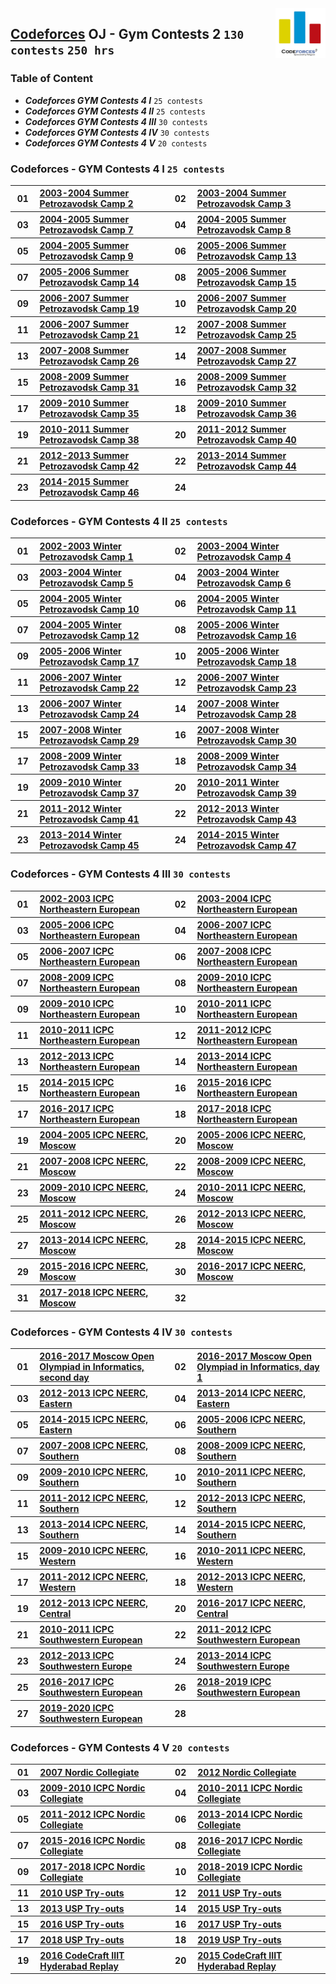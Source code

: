 <img align="right" width="80" src="/logos/codeforces.jpg">

## [Codeforces](https://codeforces.com/) OJ - Gym Contests 2 `130 contests` `250 hrs`

### Table of Content

- ***Codeforces GYM Contests 4 I***   `25 contests`
- ***Codeforces GYM Contests 4 II***  `25 contests`
- ***Codeforces GYM Contests 4 III*** `30 contests`
- ***Codeforces GYM Contests 4 IV***  `30 contests`
- ***Codeforces GYM Contests 4 V***   `20 contests`

### Codeforces -  GYM Contests 4 I `25 contests`

<table>
    <tbody>
        <tr>
<th align="center" width="50px">01</th><th align="left" width="550px"><a href="https://codeforces.com/gym/100197">2003-2004 Summer Petrozavodsk Camp 2</a></th>
<th align="center" width="50px">02</th><th align="left" width="550px"><a href="https://codeforces.com/gym/100198">2003-2004 Summer Petrozavodsk Camp 3</a></th>
        </tr>
        <tr>
<th align="center" width="50px">03</th><th align="left" width="550px"><a href="https://codeforces.com/gym/100204">2004-2005 Summer Petrozavodsk Camp 7</a></th>
<th align="center" width="50px">04</th><th align="left" width="550px"><a href="https://codeforces.com/gym/100210">2004-2005 Summer Petrozavodsk Camp 8</a></th>
        </tr>
        <tr>
<th align="center" width="50px">05</th><th align="left" width="550px"><a href="https://codeforces.com/gym/100211">2004-2005 Summer Petrozavodsk Camp 9</a></th>
<th align="center" width="50px">06</th><th align="left" width="550px"><a href="https://codeforces.com/gym/100216">2005-2006 Summer Petrozavodsk Camp 13</a></th>
        </tr>
        <tr>
<th align="center" width="50px">07</th><th align="left" width="550px"><a href="https://codeforces.com/gym/100217">2005-2006 Summer Petrozavodsk Camp 14</a></th>
<th align="center" width="50px">08</th><th align="left" width="550px"><a href="https://codeforces.com/gym/100218">2005-2006 Summer Petrozavodsk Camp 15</a></th>
        </tr>
        <tr>
<th align="center" width="50px">09</th><th align="left" width="550px"><a href="https://codeforces.com/gym/100324">2006-2007 Summer Petrozavodsk Camp 19</a></th>
<th align="center" width="50px">10</th><th align="left" width="550px"><a href="https://codeforces.com/gym/100325">2006-2007 Summer Petrozavodsk Camp 20</a></th>
        </tr>
        <tr>
<th align="center" width="50px">11</th><th align="left" width="550px"><a href="https://codeforces.com/gym/100337">2006-2007 Summer Petrozavodsk Camp 21</a></th>
<th align="center" width="50px">12</th><th align="left" width="550px"><a href="https://codeforces.com/gym/100341">2007-2008 Summer Petrozavodsk Camp 25</a></th>
        </tr>
        <tr>
<th align="center" width="50px">13</th><th align="left" width="550px"><a href="https://codeforces.com/gym/100153">2007-2008 Summer Petrozavodsk Camp 26</a></th>
<th align="center" width="50px">14</th><th align="left" width="550px"><a href="https://codeforces.com/gym/100243">2007-2008 Summer Petrozavodsk Camp 27</a></th>
        </tr>
        <tr>
<th align="center" width="50px">15</th><th align="left" width="550px"><a href="https://codeforces.com/gym/100357">2008-2009 Summer Petrozavodsk Camp 31</a></th>
<th align="center" width="50px">16</th><th align="left" width="550px"><a href="https://codeforces.com/gym/100402">2008-2009 Summer Petrozavodsk Camp 32</a></th>
        </tr>
        <tr>
<th align="center" width="50px">17</th><th align="left" width="550px"><a href="https://codeforces.com/gym/100417">2009-2010 Summer Petrozavodsk Camp 35</a></th>
<th align="center" width="50px">18</th><th align="left" width="550px"><a href="https://codeforces.com/gym/100430">2009-2010 Summer Petrozavodsk Camp 36</a></th>
        </tr>
        <tr>
<th align="center" width="50px">19</th><th align="left" width="550px"><a href="https://codeforces.com/gym/100490">2010-2011 Summer Petrozavodsk Camp 38</a></th>
<th align="center" width="50px">20</th><th align="left" width="550px"><a href="https://codeforces.com/gym/100492">2011-2012 Summer Petrozavodsk Camp 40</a></th>
        </tr>
        <tr>
<th align="center" width="50px">21</th><th align="left" width="550px"><a href="https://codeforces.com/gym/100512">2012-2013 Summer Petrozavodsk Camp 42</a></th>
<th align="center" width="50px">22</th><th align="left" width="550px"><a href="https://codeforces.com/gym/100518">2013-2014 Summer Petrozavodsk Camp 44</a></th>
        </tr>
        <tr>
<th align="center" width="50px">23</th><th align="left" width="550px"><a href="https://codeforces.com/gym/100524">2014-2015 Summer Petrozavodsk Camp 46</a></th>
<th align="center" width="50px">24</th><th align="left" width="550px"><a href=""></a></th>
        </tr>
    </tbody>
</table>

### Codeforces -  GYM Contests 4 II `25 contests`

<table>
    <tbody>
        <tr>
<th align="center" width="50px">01</th><th align="left" width="550px"><a href="https://codeforces.com/gym/100199">2002-2003 Winter Petrozavodsk Camp 1</a></th>
<th align="center" width="50px">02</th><th align="left" width="550px"><a href="https://codeforces.com/gym/100200">2003-2004 Winter Petrozavodsk Camp 4</a></th>
        </tr>
        <tr>
<th align="center" width="50px">03</th><th align="left" width="550px"><a href="https://codeforces.com/gym/100201">2003-2004 Winter Petrozavodsk Camp 5</a></th>
<th align="center" width="50px">04</th><th align="left" width="550px"><a href="https://codeforces.com/gym/100202">2003-2004 Winter Petrozavodsk Camp 6</a></th>
        </tr>
        <tr>
<th align="center" width="50px">05</th><th align="left" width="550px"><a href="https://codeforces.com/gym/100212">2004-2005 Winter Petrozavodsk Camp 10</a></th>
<th align="center" width="50px">06</th><th align="left" width="550px"><a href="https://codeforces.com/gym/100213">2004-2005 Winter Petrozavodsk Camp 11</a></th>
        </tr>
        <tr>
<th align="center" width="50px">07</th><th align="left" width="550px"><a href="https://codeforces.com/gym/100215">2004-2005 Winter Petrozavodsk Camp 12</a></th>
<th align="center" width="50px">08</th><th align="left" width="550px"><a href="https://codeforces.com/gym/100220">2005-2006 Winter Petrozavodsk Camp 16</a></th>
        </tr>
        <tr>
<th align="center" width="50px">09</th><th align="left" width="550px"><a href="https://codeforces.com/gym/100221">2005-2006 Winter Petrozavodsk Camp 17</a></th>
<th align="center" width="50px">10</th><th align="left" width="550px"><a href="https://codeforces.com/gym/100222">2005-2006 Winter Petrozavodsk Camp 18</a></th>
        </tr>
        <tr>
<th align="center" width="50px">11</th><th align="left" width="550px"><a href="https://codeforces.com/gym/100338">2006-2007 Winter Petrozavodsk Camp 22</a></th>
<th align="center" width="50px">12</th><th align="left" width="550px"><a href="https://codeforces.com/gym/100339">2006-2007 Winter Petrozavodsk Camp 23</a></th>
        </tr>
        <tr>
<th align="center" width="50px">13</th><th align="left" width="550px"><a href="https://codeforces.com/gym/100340">2006-2007 Winter Petrozavodsk Camp 24</a></th>
<th align="center" width="50px">14</th><th align="left" width="550px"><a href="https://codeforces.com/gym/100342">2007-2008 Winter Petrozavodsk Camp 28</a></th>
        </tr>
        <tr>
<th align="center" width="50px">15</th><th align="left" width="550px"><a href="https://codeforces.com/gym/100343">2007-2008 Winter Petrozavodsk Camp 29</a></th>
<th align="center" width="50px">16</th><th align="left" width="550px"><a href="https://codeforces.com/gym/100345">2007-2008 Winter Petrozavodsk Camp 30</a></th>
        </tr>
        <tr>
<th align="center" width="50px">17</th><th align="left" width="550px"><a href="https://codeforces.com/gym/100363">2008-2009 Winter Petrozavodsk Camp 33</a></th>
<th align="center" width="50px">18</th><th align="left" width="550px"><a href="https://codeforces.com/gym/100365">2008-2009 Winter Petrozavodsk Camp 34</a></th>
        </tr>
        <tr>
<th align="center" width="50px">19</th><th align="left" width="550px"><a href="https://codeforces.com/gym/100431">2009-2010 Winter Petrozavodsk Camp 37</a></th>
<th align="center" width="50px">20</th><th align="left" width="550px"><a href="https://codeforces.com/gym/100491">2010-2011 Winter Petrozavodsk Camp 39</a></th>
        </tr>
        <tr>
<th align="center" width="50px">21</th><th align="left" width="550px"><a href="https://codeforces.com/gym/100496">2011-2012 Winter Petrozavodsk Camp 41</a></th>
<th align="center" width="50px">22</th><th align="left" width="550px"><a href="https://codeforces.com/gym/100517">2012-2013 Winter Petrozavodsk Camp 43</a></th>
        </tr>
        <tr>
<th align="center" width="50px">23</th><th align="left" width="550px"><a href="https://codeforces.com/gym/100520">2013-2014 Winter Petrozavodsk Camp 45</a></th>
<th align="center" width="50px">24</th><th align="left" width="550px"><a href="https://codeforces.com/gym/100608">2014-2015 Winter Petrozavodsk Camp 47</a></th>
        </tr>
    </tbody>
</table>

### Codeforces -  GYM Contests 4 III `30 contests`

<table>
    <tbody>
        <tr>
<th align="center" width="50px">01</th><th align="left" width="550px"><a href="https://codeforces.com/gym/100002">2002-2003 ICPC Northeastern European</a></th>
<th align="center" width="50px">02</th><th align="left" width="550px"><a href="https://codeforces.com/gym/101388">2003-2004 ICPC Northeastern European</a></th>
        </tr>
        <tr>
<th align="center" width="50px">03</th><th align="left" width="550px"><a href="https://codeforces.com/gym/101334">2005-2006 ICPC Northeastern European</a></th>
<th align="center" width="50px">04</th><th align="left" width="550px"><a href="https://codeforces.com/gym/100532">2006-2007 ICPC Northeastern European</a></th>
        </tr>
        <tr>
<th align="center" width="50px">05</th><th align="left" width="550px"><a href="https://codeforces.com/gym/100287">2006-2007 ICPC Northeastern European</a></th>
<th align="center" width="50px">06</th><th align="left" width="550px"><a href="https://codeforces.com/gym/100273">2007-2008 ICPC Northeastern European</a></th>
        </tr>
        <tr>
<th align="center" width="50px">07</th><th align="left" width="550px"><a href="https://codeforces.com/gym/100286">2008-2009 ICPC Northeastern European</a></th>
<th align="center" width="50px">08</th><th align="left" width="550px"><a href="https://codeforces.com/gym/100069">2009-2010 ICPC Northeastern European</a></th>
        </tr>
        <tr>
<th align="center" width="50px">09</th><th align="left" width="550px"><a href="https://codeforces.com/gym/101308">2009-2010 ICPC Northeastern European</a></th>
<th align="center" width="50px">10</th><th align="left" width="550px"><a href="https://codeforces.com/gym/100084">2010-2011 ICPC Northeastern European</a></th>
        </tr>
        <tr>
<th align="center" width="50px">11</th><th align="left" width="550px"><a href="https://codeforces.com/gym/101309">2010-2011 ICPC Northeastern European</a></th>
<th align="center" width="50px">12</th><th align="left" width="550px"><a href="https://codeforces.com/gym/100085">2011-2012 ICPC Northeastern European</a></th>
        </tr>
        <tr>
<th align="center" width="50px">13</th><th align="left" width="550px"><a href="https://codeforces.com/gym/100134">2012-2013 ICPC Northeastern European</a></th>
<th align="center" width="50px">14</th><th align="left" width="550px"><a href="https://codeforces.com/gym/100307">2013-2014 ICPC Northeastern European</a></th>
        </tr>
        <tr>
<th align="center" width="50px">15</th><th align="left" width="550px"><a href="https://codeforces.com/gym/100553">2014-2015 ICPC Northeastern European</a></th>
<th align="center" width="50px">16</th><th align="left" width="550px"><a href="https://codeforces.com/gym/100851">2015-2016 ICPC Northeastern European</a></th>
        </tr>
        <tr>
<th align="center" width="50px">17</th><th align="left" width="550px"><a href="https://codeforces.com/gym/101190">2016-2017 ICPC Northeastern European</a></th>
<th align="center" width="50px">18</th><th align="left" width="550px"><a href="https://codeforces.com/gym/101630">2017-2018 ICPC Northeastern European</a></th>
        </tr>
        <tr>
<th align="center" width="50px">19</th><th align="left" width="550px"><a href="https://codeforces.com/gym/100867">2004-2005 ICPC NEERC, Moscow</a></th>
<th align="center" width="50px">20</th><th align="left" width="550px"><a href="https://codeforces.com/gym/100866">2005-2006 ICPC NEERC, Moscow</a></th>
        </tr>
        <tr>
<th align="center" width="50px">21</th><th align="left" width="550px"><a href="https://codeforces.com/gym/100860">2007-2008 ICPC NEERC, Moscow</a></th>
<th align="center" width="50px">22</th><th align="left" width="550px"><a href="https://codeforces.com/gym/100861">2008-2009 ICPC NEERC, Moscow</a></th>
        </tr>
        <tr>
<th align="center" width="50px">23</th><th align="left" width="550px"><a href="https://codeforces.com/gym/100864">2009-2010 ICPC NEERC, Moscow</a></th>
<th align="center" width="50px">24</th><th align="left" width="550px"><a href="https://codeforces.com/gym/100714">2010-2011 ICPC NEERC, Moscow</a></th>
        </tr>
        <tr>
<th align="center" width="50px">25</th><th align="left" width="550px"><a href="https://codeforces.com/gym/100863">2011-2012 ICPC NEERC, Moscow</a></th>
<th align="center" width="50px">26</th><th align="left" width="550px"><a href="https://codeforces.com/gym/100685">2012-2013 ICPC NEERC, Moscow</a></th>
        </tr>
        <tr>
<th align="center" width="50px">27</th><th align="left" width="550px"><a href="https://codeforces.com/gym/100257">2013-2014 ICPC NEERC, Moscow</a></th>
<th align="center" width="50px">28</th><th align="left" width="550px"><a href="https://codeforces.com/gym/100519">2014-2015 ICPC NEERC, Moscow</a></th>
        </tr>
        <tr>
<th align="center" width="50px">29</th><th align="left" width="550px"><a href="https://codeforces.com/gym/100792">2015-2016 ICPC NEERC, Moscow</a></th>
<th align="center" width="50px">30</th><th align="left" width="550px"><a href="https://codeforces.com/gym/101137">2016-2017 ICPC NEERC, Moscow</a></th>
        </tr>
        <tr>
<th align="center" width="50px">31</th><th align="left" width="550px"><a href="https://codeforces.com/gym/101611">2017-2018 ICPC NEERC, Moscow</a></th>
<th align="center" width="50px">32</th><th align="left" width="550px"><a href=""></a></th>
        </tr>
    </tbody>
</table>

### Codeforces -  GYM Contests 4 IV `30 contests`

<table>
    <tbody>
        <tr>
<th align="center" width="50px">01</th><th align="left" width="550px"><a href="https://codeforces.com/gym/101320">2016-2017 Moscow Open Olympiad in Informatics, second day</a></th>
<th align="center" width="50px">02</th><th align="left" width="550px"><a href="https://codeforces.com/gym/101319">2016-2017 Moscow Open Olympiad in Informatics, day 1</a></th>
        </tr>
        <tr>
<th align="center" width="50px">03</th><th align="left" width="550px"><a href="https://codeforces.com/gym/100107">2012-2013 ICPC NEERC, Eastern</a></th>
<th align="center" width="50px">04</th><th align="left" width="550px"><a href="https://codeforces.com/gym/100285">2013-2014 ICPC NEERC, Eastern</a></th>
        </tr>
        <tr>
<th align="center" width="50px">05</th><th align="left" width="550px"><a href="https://codeforces.com/gym/100507">2014-2015 ICPC NEERC, Eastern</a></th>
<th align="center" width="50px">06</th><th align="left" width="550px"><a href="https://codeforces.com/gym/100765">2005-2006 ICPC NEERC, Southern</a></th>
        </tr>
        <tr>
<th align="center" width="50px">07</th><th align="left" width="550px"><a href="https://codeforces.com/gym/101503">2007-2008 ICPC NEERC, Southern</a></th>
<th align="center" width="50px">08</th><th align="left" width="550px"><a href="https://codeforces.com/gym/101504">2008-2009 ICPC NEERC, Southern</a></th>
        </tr>
        <tr>
<th align="center" width="50px">09</th><th align="left" width="550px"><a href="https://codeforces.com/gym/101252">2009-2010 ICPC NEERC, Southern</a></th>
<th align="center" width="50px">10</th><th align="left" width="550px"><a href="https://codeforces.com/gym/101246">2010-2011 ICPC NEERC, Southern</a></th>
        </tr>
        <tr>
<th align="center" width="50px">11</th><th align="left" width="550px"><a href="https://codeforces.com/gym/100151">2011-2012 ICPC NEERC, Southern</a></th>
<th align="center" width="50px">12</th><th align="left" width="550px"><a href="https://codeforces.com/gym/100109">2012-2013 ICPC NEERC, Southern</a></th>
        </tr>
        <tr>
<th align="center" width="50px">13</th><th align="left" width="550px"><a href="https://codeforces.com/gym/100253">2013-2014 ICPC NEERC, Southern</a></th>
<th align="center" width="50px">14</th><th align="left" width="550px"><a href="https://codeforces.com/gym/100513">2014-2015 ICPC NEERC, Southern</a></th>
        </tr>
        <tr>
<th align="center" width="50px">15</th><th align="left" width="550px"><a href="https://codeforces.com/gym/101411">2009-2010 ICPC NEERC, Western </a></th>
<th align="center" width="50px">16</th><th align="left" width="550px"><a href="https://codeforces.com/gym/101409">2010-2011 ICPC NEERC, Western </a></th>
        </tr>
        <tr>
<th align="center" width="50px">17</th><th align="left" width="550px"><a href="https://codeforces.com/gym/101410">2011-2012 ICPC NEERC, Western </a></th>
<th align="center" width="50px">18</th><th align="left" width="550px"><a href="https://codeforces.com/gym/100113">2012-2013 ICPC NEERC, Western </a></th>
        </tr>
        <tr>
<th align="center" width="50px">19</th><th align="left" width="550px"><a href="https://codeforces.com/gym/100114">2012-2013 ICPC NEERC, Central </a></th>
<th align="center" width="50px">20</th><th align="left" width="550px"><a href="https://codeforces.com/gym/101243">2016-2017 ICPC NEERC, Central </a></th>
        </tr>
        <tr>
<th align="center" width="50px">21</th><th align="left" width="550px"><a href="https://codeforces.com/gym/101564">2010-2011 ICPC Southwestern European</a></th>
<th align="center" width="50px">22</th><th align="left" width="550px"><a href="https://codeforces.com/gym/101561">2011-2012 ICPC Southwestern European</a></th>
        </tr>
        <tr>
<th align="center" width="50px">23</th><th align="left" width="550px"><a href="https://codeforces.com/gym/100438">2012-2013 ICPC Southwestern Europe</a></th>
<th align="center" width="50px">24</th><th align="left" width="550px"><a href="https://codeforces.com/gym/100443">2013-2014 ICPC Southwestern Europe</a></th>
        </tr>
        <tr>
<th align="center" width="50px">25</th><th align="left" width="550px"><a href="https://codeforces.com/gym/101174">2016-2017 ICPC Southwestern European</a></th>
<th align="center" width="50px">26</th><th align="left" width="550px"><a href="https://codeforces.com/gym/102465">2018-2019 ICPC Southwestern European</a></th>
        </tr>
        <tr>
<th align="center" width="50px">27</th><th align="left" width="550px"><a href="https://codeforces.com/gym/102501">2019-2020 ICPC Southwestern European</a></th>
<th align="center" width="50px">28</th><th align="left" width="550px"><a href=""></a></th>
        </tr>
    </tbody>
</table>

### Codeforces -  GYM Contests 4 V `20 contests`

<table>
    <tbody>
        <tr>
<th align="center" width="50px">01</th><th align="left" width="550px"><a href="https://codeforces.com/gym/100240">2007 Nordic Collegiate</a></th>
<th align="center" width="50px">02</th><th align="left" width="550px"><a href="https://codeforces.com/gym/100112">2012 Nordic Collegiate</a></th>
        </tr>
        <tr>
<th align="center" width="50px">03</th><th align="left" width="550px"><a href="https://codeforces.com/gym/101557">2009-2010 ICPC Nordic Collegiate</a></th>
<th align="center" width="50px">04</th><th align="left" width="550px"><a href="https://codeforces.com/gym/101556">2010-2011 ICPC Nordic Collegiate</a></th>
        </tr>
        <tr>
<th align="center" width="50px">05</th><th align="left" width="550px"><a href="https://codeforces.com/gym/101555">2011-2012 ICPC Nordic Collegiate</a></th>
<th align="center" width="50px">06</th><th align="left" width="550px"><a href="https://codeforces.com/gym/101554">2013-2014 ICPC Nordic Collegiate</a></th>
        </tr>
        <tr>
<th align="center" width="50px">07</th><th align="left" width="550px"><a href="https://codeforces.com/gym/100781">2015-2016 ICPC Nordic Collegiate</a></th>
<th align="center" width="50px">08</th><th align="left" width="550px"><a href="https://codeforces.com/gym/101550">2016-2017 ICPC Nordic Collegiate</a></th>
        </tr>
        <tr>
<th align="center" width="50px">09</th><th align="left" width="550px"><a href="https://codeforces.com/gym/101572">2017-2018 ICPC Nordic Collegiate</a></th>
<th align="center" width="50px">10</th><th align="left" width="550px"><a href="https://codeforces.com/gym/101933">2018-2019 ICPC Nordic Collegiate</a></th>
        </tr>
        <tr>
<th align="center" width="50px">11</th><th align="left" width="550px"><a href="https://codeforces.com/gym/101055">2010 USP Try-outs</a></th>
<th align="center" width="50px">12</th><th align="left" width="550px"><a href="https://codeforces.com/gym/101081">2011 USP Try-outs</a></th>
        </tr>
        <tr>
<th align="center" width="50px">13</th><th align="left" width="550px"><a href="https://codeforces.com/gym/101726">2013 USP Try-outs</a></th>
<th align="center" width="50px">14</th><th align="left" width="550px"><a href="https://codeforces.com/gym/101047">2015 USP Try-outs</a></th>
        </tr>
        <tr>
<th align="center" width="50px">15</th><th align="left" width="550px"><a href="https://codeforces.com/gym/101064">2016 USP Try-outs</a></th>
<th align="center" width="50px">16</th><th align="left" width="550px"><a href="https://codeforces.com/gym/101492">2017 USP Try-outs</a></th>
        </tr>
        <tr>
<th align="center" width="50px">17</th><th align="left" width="550px"><a href="https://codeforces.com/gym/101879">2018 USP Try-outs</a></th>
<th align="center" width="50px">18</th><th align="left" width="550px"><a href="https://codeforces.com/gym/102299">2019 USP Try-outs</a></th>
        </tr>
        <tr>
<th align="center" width="50px">19</th><th align="left" width="550px"><a href="https://codeforces.com/gym/100889">2016 CodeCraft IIIT Hyderabad Replay</a></th>
<th align="center" width="50px">20</th><th align="left" width="550px"><a href="https://codeforces.com/gym/100589">2015 CodeCraft IIIT Hyderabad Replay</a></th>
        </tr>
    </tbody>
</table>
